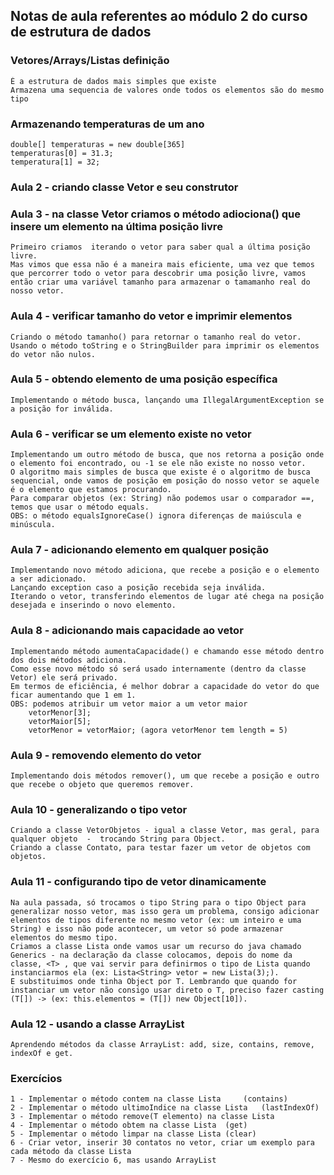 ## Notas de aula referentes ao módulo 2 do curso de estrutura de dados

### Vetores/Arrays/Listas definição
    É a estrutura de dados mais simples que existe
    Armazena uma sequencia de valores onde todos os elementos são do mesmo tipo

### Armazenando temperaturas de um ano
    double[] temperaturas = new double[365]
    temperaturas[0] = 31.3;
    temperatura[1] = 32;

### Aula 2 - criando classe Vetor e seu construtor

### Aula 3 - na classe Vetor criamos o método adiociona() que insere um elemento na última posição livre
    Primeiro criamos  iterando o vetor para saber qual a última posição livre.
    Mas vimos que essa não é a maneira mais eficiente, uma vez que temos que percorrer todo o vetor para descobrir uma posição livre, vamos então criar uma variável tamanho para armazenar o tamamanho real do nosso vetor.

### Aula 4 - verificar tamanho do vetor e imprimir elementos
    Criando o método tamanho() para retornar o tamanho real do vetor.
    Usando o método toString e o StringBuilder para imprimir os elementos do vetor não nulos.

### Aula 5 - obtendo elemento de uma posição específica
    Implementando o método busca, lançando uma IllegalArgumentException se a posição for inválida.

### Aula 6 - verificar se um elemento existe no vetor
    Implementando um outro método de busca, que nos retorna a posição onde o elemento foi encontrado, ou -1 se ele não existe no nosso vetor.
    O algoritmo mais simples de busca que existe é o algoritmo de busca sequencial, onde vamos de posição em posição do nosso vetor se aquele é o elemento que estamos procurando.
    Para comparar objetos (ex: String) não podemos usar o comparador ==, temos que usar o método equals.
    OBS: o método equalsIgnoreCase() ignora diferenças de maiúscula e minúscula.

### Aula 7 - adicionando elemento em qualquer posição
    Implementando novo método adiciona, que recebe a posição e o elemento a ser adicionado.
    Lançando exception caso a posição recebida seja inválida.
    Iterando o vetor, transferindo elementos de lugar até chega na posição desejada e inserindo o novo elemento.

### Aula 8 - adicionando mais capacidade ao vetor
    Implementando método aumentaCapacidade() e chamando esse método dentro dos dois métodos adiciona.
    Como esse novo método só será usado internamente (dentro da classe Vetor) ele será privado.
    Em termos de eficiência, é melhor dobrar a capacidade do vetor do que ficar aumentando que 1 em 1.
    OBS: podemos atribuir um vetor maior a um vetor maior
        vetorMenor[3];
        vetorMaior[5];
        vetorMenor = vetorMaior; (agora vetorMenor tem length = 5)

### Aula 9 - removendo elemento do vetor
    Implementando dois métodos remover(), um que recebe a posição e outro que recebe o objeto que queremos remover.

### Aula 10 - generalizando o tipo vetor
    Criando a classe VetorObjetos - igual a classe Vetor, mas geral, para qualquer objeto  -  trocando String para Object.
    Criando a classe Contato, para testar fazer um vetor de objetos com objetos.

### Aula 11 - configurando tipo de vetor dinamicamente
    Na aula passada, só trocamos o tipo String para o tipo Object para generalizar nosso vetor, mas isso gera um problema, consigo adicionar elementos de tipos diferente no mesmo vetor (ex: um inteiro e uma String) e isso não pode acontecer, um vetor só pode armazenar elementos do mesmo tipo.
    Criamos a classe Lista onde vamos usar um recurso do java chamado Generics - na declaração da classe colocamos, depois do nome da classe, <T> , que vai servir para definirmos o tipo de Lista quando instanciarmos ela (ex: Lista<String> vetor = new Lista(3);). 
    E substituimos onde tinha Object por T. Lembrando que quando for instanciar um vetor não consigo usar direto o T, preciso fazer casting (T[]) -> (ex: this.elementos = (T[]) new Object[10]).

### Aula 12 - usando a classe ArrayList
    Aprendendo métodos da classe ArrayList: add, size, contains, remove, indexOf e get.

### Exercícios
    1 - Implementar o método contem na classe Lista     (contains)
    2 - Implementar o método ultimoIndice na classe Lista   (lastIndexOf)
    3 - Implementar o método remove(T elemento) na classe Lista 
    4 - Implementar o método obtem na classe Lista  (get)
    5 - Implementar o método limpar na classe Lista (clear)
    6 - Criar vetor, inserir 30 contatos no vetor, criar um exemplo para cada método da classe Lista
    7 - Mesmo do exercício 6, mas usando ArrayList